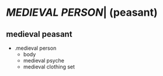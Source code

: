# *MEDIEVAL PERSON*| (peasant)
## medieval peasant

*   .medieval person
    *   body
    *   medieval psyche
    *   medieval clothing set
